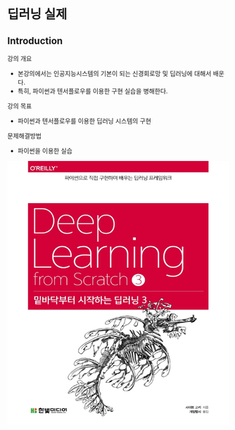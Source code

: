 # **딥러닝 실제** 

## Introduction

강의 개요
- 본강의에서는 인공지능시스템의 기본이 되는 신경회로망 및 딥러닝에 대해서 배운다.
- 특히, 파이썬과 텐서플로우를 이용한 구현 실습을 병해한다.

강의 목표
- 파이썬과 텐서플로우를 이용한 딥러닝 시스템의 구현

문제해결방법
- 파이썬을 이용한 실습

<img src="./밑바닥부터 시작하는 딥러닝.jpg"  width="900" height="600">
</p>

